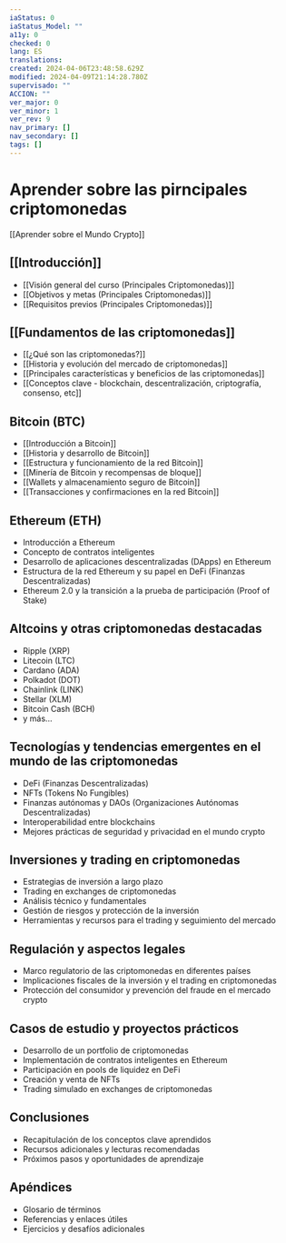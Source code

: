 ```yaml
---
iaStatus: 0
iaStatus_Model: ""
a11y: 0
checked: 0
lang: ES
translations: 
created: 2024-04-06T23:48:58.629Z
modified: 2024-04-09T21:14:28.780Z
supervisado: ""
ACCION: ""
ver_major: 0
ver_minor: 1
ver_rev: 9
nav_primary: []
nav_secondary: []
tags: []
---
```

# Aprender sobre las pirncipales criptomonedas

[[Aprender sobre el Mundo Crypto]]

## [[Introducción]]
- [[Visión general del curso (Principales Criptomonedas)]]
- [[Objetivos y metas (Principales Criptomonedas)]]
- [[Requisitos previos (Principales Criptomonedas)]]

## [[Fundamentos de las criptomonedas]]
- [[¿Qué son las criptomonedas?]]
- [[Historia y evolución del mercado de criptomonedas]]
- [[Principales características y beneficios de las criptomonedas]]
- [[Conceptos clave - blockchain, descentralización, criptografía, consenso, etc]]

## Bitcoin (BTC)
- [[Introducción a Bitcoin]]
- [[Historia y desarrollo de Bitcoin]]
- [[Estructura y funcionamiento de la red Bitcoin]]
- [[Minería de Bitcoin y recompensas de bloque]]
- [[Wallets y almacenamiento seguro de Bitcoin]]
- [[Transacciones y confirmaciones en la red Bitcoin]]

## Ethereum (ETH)
- Introducción a Ethereum
- Concepto de contratos inteligentes
- Desarrollo de aplicaciones descentralizadas (DApps) en Ethereum
- Estructura de la red Ethereum y su papel en DeFi (Finanzas Descentralizadas)
- Ethereum 2.0 y la transición a la prueba de participación (Proof of Stake)

## Altcoins y otras criptomonedas destacadas
- Ripple (XRP)
- Litecoin (LTC)
- Cardano (ADA)
- Polkadot (DOT)
- Chainlink (LINK)
- Stellar (XLM)
- Bitcoin Cash (BCH)
- y más...

## Tecnologías y tendencias emergentes en el mundo de las criptomonedas
- DeFi (Finanzas Descentralizadas)
- NFTs (Tokens No Fungibles)
- Finanzas autónomas y DAOs (Organizaciones Autónomas Descentralizadas)
- Interoperabilidad entre blockchains
- Mejores prácticas de seguridad y privacidad en el mundo crypto

## Inversiones y trading en criptomonedas
- Estrategias de inversión a largo plazo
- Trading en exchanges de criptomonedas
- Análisis técnico y fundamentales
- Gestión de riesgos y protección de la inversión
- Herramientas y recursos para el trading y seguimiento del mercado

## Regulación y aspectos legales
- Marco regulatorio de las criptomonedas en diferentes países
- Implicaciones fiscales de la inversión y el trading en criptomonedas
- Protección del consumidor y prevención del fraude en el mercado crypto

## Casos de estudio y proyectos prácticos
- Desarrollo de un portfolio de criptomonedas
- Implementación de contratos inteligentes en Ethereum
- Participación en pools de liquidez en DeFi
- Creación y venta de NFTs
- Trading simulado en exchanges de criptomonedas

## Conclusiones
- Recapitulación de los conceptos clave aprendidos
- Recursos adicionales y lecturas recomendadas
- Próximos pasos y oportunidades de aprendizaje

## Apéndices
- Glosario de términos
- Referencias y enlaces útiles
- Ejercicios y desafíos adicionales
